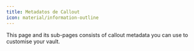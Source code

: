 ```yaml
---
title: Metadatos de Callout
icon: material/information-outline
---
```


This page and its sub-pages consists of callout metadata you can use to 
customise your vault.
